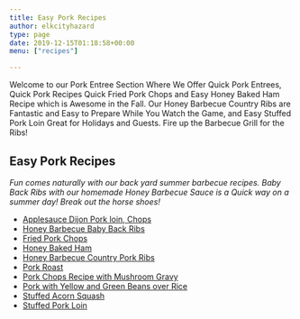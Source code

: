 ```yaml
---
title: Easy Pork Recipes
author: elkcityhazard
type: page
date: 2019-12-15T01:18:58+00:00
menu: ["recipes"]

---
```

Welcome to our Pork Entree Section Where We Offer Quick Pork Entrees, Quick Pork Recipes Quick Fried Pork Chops and Easy Honey Baked Ham Recipe which is Awesome in the Fall. Our Honey Barbecue Country Ribs are Fantastic and Easy to Prepare While You Watch the Game, and Easy Stuffed Pork Loin Great for Holidays and Guests. Fire up the Barbecue Grill for the Ribs!

## Easy Pork Recipes

_Fun comes naturally with our back yard summer barbecue recipes. Baby Back Ribs with our homemade Honey Barbecue Sauce is a Quick way on a summer day! Break out the horse shoes!_

  * [Applesauce Dijon Pork loin, Chops][1]
  * [Honey Barbecue Baby Back Ribs][2]
  * [Fried Pork Chops][3]
  * [Honey Baked Ham][4]
  * [Honey Barbecue Country Pork Ribs][5]
  * [Pork Roast][6]
  * [Pork Chops Recipe with Mushroom Gravy][7]
  * [Pork with Yellow and Green Beans over Rice][8]
  * [Stuffed Acorn Squash][9]
  * [Stuffed Pork Loin][10]

 [1]: /wordpress/index.php/easy-pork-recipes/applesauce-dijon-pork-roast/
 [2]: /wordpress/index.php/chef-franks-seasoning-recipes/honey-barbecued-baby-back-ribs/
 [3]: /wordpress/index.php/easy-pork-recipes/southern-fried-pork-chops/
 [4]: /wordpress/index.php/institutional-recipes-for-200/honey-baked-ham-recipe-for-200/
 [5]: /wordpress/index.php/chef-franks-seasoning-recipes/honey-barbecue-country-ribs/
 [6]: /wordpress/index.php/chef-franks-seasoning-recipes/pork-roast-with-michigan-apples/
 [7]: /wordpress/index.php/easy-pork-recipes/pork-chops-recipe-with-mushroom-gravy/
 [8]: /wordpress/index.php/easy-pork-recipes/pork-chops-with-yellow-and-green-beans/
 [9]: /wordpress/index.php/recipes-for-special-occasions-and-events/stuffed-acorn-squash-recipe/
 [10]: /wordpress/index.php/chef-franks-seasoning-recipes/stuffed-pork-loin-recipe/